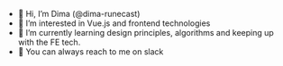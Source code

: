 - 👋 Hi, I’m Dima (@dima-runecast)
- 💚 I’m interested in Vue.js and frontend technologies
- 🌱 I’m currently learning design principles, algorithms and keeping up with the FE tech.
- 🤙 You can always reach to me on slack

<!---
dima-runecast/dima-runecast is a ✨ special ✨ repository because its `README.md` (this file) appears on your GitHub profile.
You can click the Preview link to take a look at your changes.
--->
